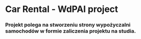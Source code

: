 # Car Rental - WdPAI project

### Projekt polega na stworzeniu strony wypożyczalni samochodów w formie zaliczenia projektu na studia.
